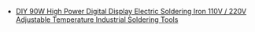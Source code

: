 - [DIY 90W High Power Digital Display Electric Soldering Iron 110V / 220V Adjustable Temperature Industrial Soldering Tools](https://www.aliexpress.us/item/3256806252370947.html)

